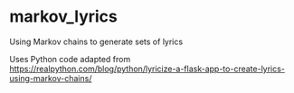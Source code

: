 markov_lyrics
=============

Using Markov chains to generate sets of lyrics

Uses Python code adapted from  
https://realpython.com/blog/python/lyricize-a-flask-app-to-create-lyrics-using-markov-chains/
